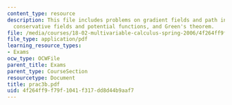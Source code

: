 ```yaml
---
content_type: resource
description: This file includes problems on gradient fields and path independence,
  conservative fields and potential functions, and Green's theorem.
file: /media/courses/18-02-multivariable-calculus-spring-2006/4f264ff9f79f1041f317dd8d44b9aaf7_prac3b.pdf
file_type: application/pdf
learning_resource_types:
- Exams
ocw_type: OCWFile
parent_title: Exams
parent_type: CourseSection
resourcetype: Document
title: prac3b.pdf
uid: 4f264ff9-f79f-1041-f317-dd8d44b9aaf7
---
```

